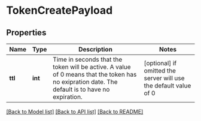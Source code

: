 # TokenCreatePayload

## Properties
Name | Type | Description | Notes
------------ | ------------- | ------------- | -------------
**ttl** | **int** | Time in seconds that the token will be active. A value of 0 means that the token has no exipration date. The default is to have no expiration. | [optional]  if omitted the server will use the default value of 0

[[Back to Model list]](../README.md#documentation-for-models) [[Back to API list]](../README.md#documentation-for-api-endpoints) [[Back to README]](../README.md)


